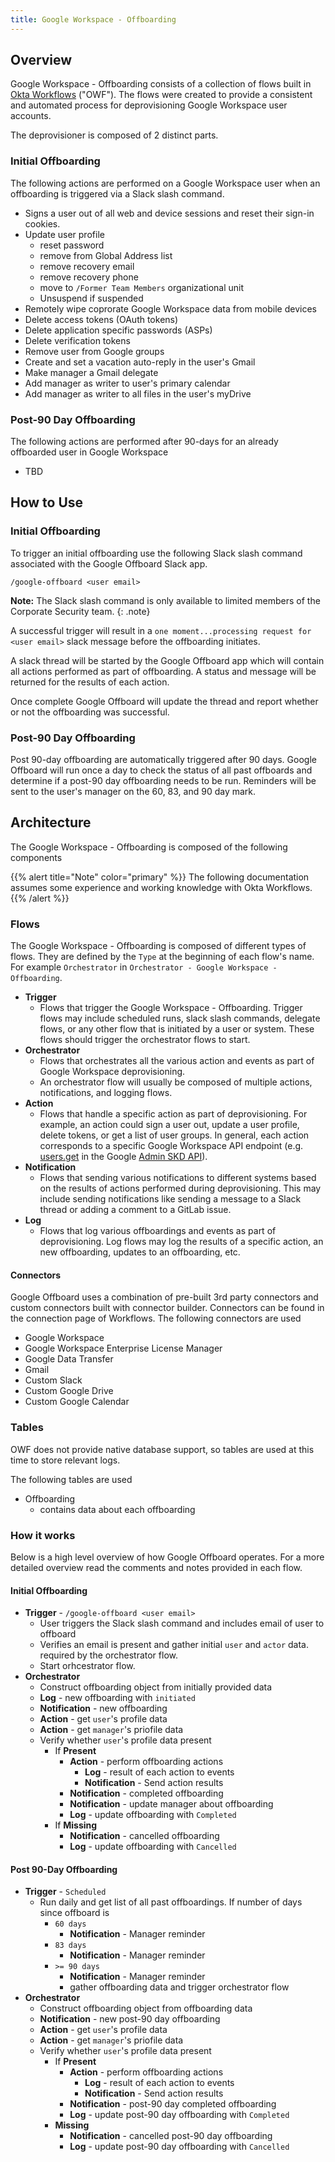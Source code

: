 ```yaml
---
title: Google Workspace - Offboarding
---
```


## Overview

Google Workspace - Offboarding consists of a collection of flows built in [Okta Workflows](https://help.okta.com/wf/en-us/content/topics/workflows/workflows-main.htm) ("OWF"). The flows were created to provide a consistent and automated process for deprovisioning Google Workspace user accounts. 

The deprovisioner is composed of 2 distinct parts.

### Initial Offboarding

The following actions are performed on a Google Workspace user when an offboarding is triggered via a Slack slash command.

- Signs a user out of all web and device sessions and reset their sign-in cookies.
- Update user profile
  - reset password
  - remove from Global Address list
  - remove recovery email
  - remove recovery phone
  - move to `/Former Team Members` organizational unit
  - Unsuspend if suspended
- Remotely wipe coprorate Google Workspace data from mobile devices
- Delete access tokens (OAuth tokens)
- Delete application specific passwords (ASPs)
- Delete verification tokens
- Remove user from Google groups
- Create and set a vacation auto-reply in the user's Gmail
- Make manager a Gmail delegate
- Add manager as writer to user's primary calendar
- Add manager as writer to all files in the user's myDrive

### Post-90 Day Offboarding

The following actions are performed after 90-days for an already offboarded user in Google Workspace

- TBD

## How to Use

### Initial Offboarding

To trigger an initial offboarding use the following Slack slash command associated with the Google Offboard Slack app.

`/google-offboard <user email>`

**Note:** The Slack slash command is only available to limited members of the Corporate Security team. 
{: .note}

A successful trigger will result in a `one moment...processing request for <user email>` slack message before the offboarding initiates.

A slack thread will be started by the Google Offboard app which will contain all actions performed as part of offboarding. A status and message will be returned for the results of each action. 

Once complete Google Offboard will update the thread and report whether or not the offboarding was successful.

### Post-90 Day Offboarding

Post 90-day offboarding are automatically triggered after 90 days. Google Offboard will run once a day to check the status of all past offboards and determine if a post-90 day offboarding needs to be run. Reminders will be sent to the user's manager on the 60, 83, and 90 day mark.

## Architecture

The Google Workspace - Offboarding is composed of the following components

{{% alert title="Note" color="primary" %}}
The following documentation assumes some experience and working knowledge with Okta Workflows.
{{% /alert %}}

### Flows

 The Google Workspace - Offboarding is composed of different types of flows. They are defined by the `Type` at the beginning of each flow's name. For example `Orchestrator` in `Orchestrator - Google Workspace - Offboarding`.

- **Trigger**
  - Flows that trigger the Google Workspace - Offboarding. Trigger flows may include scheduled runs, slack slash commands, delegate flows, or any other flow that is initiated by a user or system. These flows should trigger the orchestrator flows to start.
- **Orchestrator**
  - Flows that orchestrates all the various action and events as part of Google Workspace deprovisioning. 
  - An orchestrator flow will usually be composed of multiple actions, notifications, and logging flows. 
- **Action**
  - Flows that handle a specific action as part of deprovisioning. For example, an action could sign a user out, update a user profile, delete tokens, or get a list of user groups. In general, each action corresponds to a specific Google Workspace API endpoint (e.g. [users.get](https://developers.google.com/admin-sdk/directory/reference/rest/v1/users/get) in the Google [Admin SKD API](https://developers.google.com/admin-sdk/reference-overview)).
- **Notification**
  - Flows that sending various notifications to different systems based on the results of actions performed during deprovisioning. This may include sending notifications like sending a message to a Slack thread or adding a comment to a GitLab issue.
- **Log**
  - Flows that log various offboardings and events as part of deprovisioning. Log flows may log the results of a specific action, an new offboarding, updates to an offboarding, etc.

#### Connectors

Google Offboard uses a combination of pre-built 3rd party connectors and custom connectors built with connector builder. Connectors can be found in the connection page of Workflows. The following connectors are used

- Google Workspace
- Google Workspace Enterprise License Manager
- Google Data Transfer
- Gmail
- Custom Slack
- Custom Google Drive
- Custom Google Calendar


### Tables

 OWF does not provide native database support, so tables are used at this time to store relevant logs.
 
The following tables are used

- Offboarding
  - contains data about each offboarding

### How it works

Below is a high level overview of how Google Offboard operates. For a more detailed overview read the comments and notes provided in each flow.

#### Initial Offboarding

- **Trigger** - `/google-offboard <user email>`
  - User triggers the Slack slash command and includes email of user to offboard
  - Verifies an email is present and gather initial `user` and `actor` data. required by the orchestrator flow.
  - Start orhcestrator flow.
- **Orchestrator** 
  - Construct offboarding object from initially provided data
  - **Log** - new offboarding with `initiated`
  - **Notification** - new offboarding
  - **Action** - get `user`'s profile data
  - **Action** - get `manager`'s priofile data
  - Verify whether `user`'s profile data present 
    - If **Present**
      - **Action** - perform offboarding actions
        - **Log** - result of each action to events
        - **Notification** - Send action results 
      - **Notification** - completed offboarding
      - **Notification** - update manager about offboarding
      - **Log** - update offboarding with `Completed`
    - If **Missing**
      - **Notification** - cancelled offboarding
      - **Log** - update offboarding with `Cancelled`

#### Post 90-Day Offboarding

- **Trigger** - `Scheduled`
  - Run daily and get list of all past offboardings. If number of days since offboard is
    - `60 days`
      - **Notification** - Manager reminder
    - `83 days`
      - **Notification** - Manager reminder
    - `>= 90 days`
      - **Notification** - Manager reminder
      - gather offboarding data and trigger orchestrator flow
- **Orchestrator**
  - Construct offboarding object from offboarding data
  - **Notification** - new post-90 day offboarding
  - **Action** - get `user`'s profile data
  - **Action** - get `manager`'s priofile data
  - Verify whether `user`'s profile data present 
    - If **Present**
      - **Action** - perform offboarding actions
        - **Log** - result of each action to events
        - **Notification** - Send action results 
      - **Notification** - post-90 day completed offboarding
      - **Log** - update post-90 day offboarding with `Completed`
    - **Missing**
      - **Notification** - cancelled post-90 day offboarding
      - **Log** - update post-90 day offboarding with `Cancelled`
